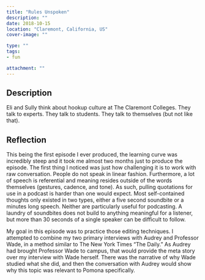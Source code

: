 ```yaml
---
title: "Rules Unspoken"
description: ""
date: 2018-10-15
location: "Claremont, California, US"
cover-image: ""

type: ""
tags:
- fun

attachment: ""
---
```


## Description

Eli and Sully think about hookup culture at The Claremont Colleges. They talk to experts. They talk to students. They talk to themselves (but not like that).

## Reflection

This being the first episode I ever produced, the learning curve was incredibly steep and it took me almost two months just to produce the episode. The first thing I noticed was just how challenging it is to work with raw conversation. People do not speak in linear fashion. Furthermore, a lot of speech is referential and meaning resides outside of the words themselves (gestures, cadence, and tone). As such, pulling quotations for use in a podcast is harder than one would expect. Most self-contained thoughts only existed in two types, either a five second soundbite or a minutes long speech. Neither are particularly useful for podcasting. A laundry of soundbites does not build to anything meaningful for a listener, but more than 30 seconds of a single speaker can be difficult to follow.

My goal in this episode was to practice those editing techniques. I attempted to combine my two primary interviews with Audrey and Professor Wade, in a method similar to The New York Times “The Daily.” As Audrey had brought Professor Wade to campus, that would provide the meta story over my interview with Wade herself. There was the narrative of why Wade studied what she did, and then the conversation with Audrey would show why this topic was relevant to Pomona specifically.

